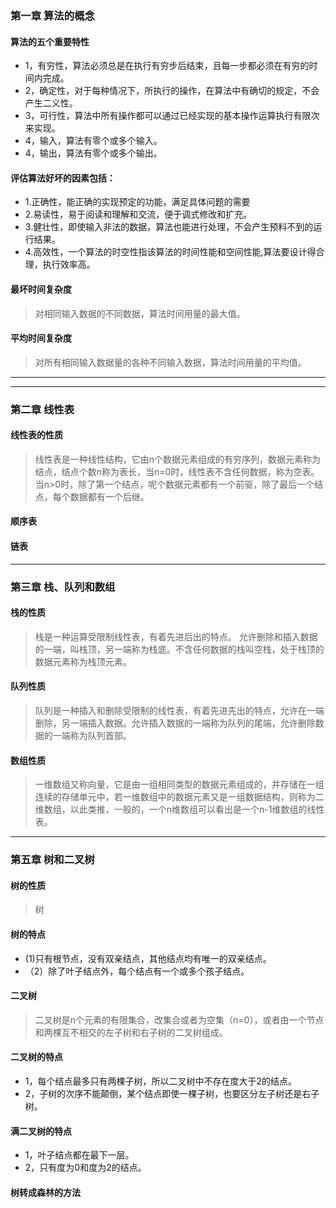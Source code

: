 <!--
 * @Author: zhangkangbin
 * @Date: 2022-11-06 11:41:46
 * @LastEditors: zhangkangbin
 * @LastEditTime: 2022-11-11 15:20:58
 * @FilePath: \C_Study\2outline\concept.md
 * @Description: 
-->
### 第一章 算法的概念
#### 算法的五个重要特性
- 1，有穷性，算法必须总是在执行有穷步后结束，且每一步都必须在有穷的时间内完成。
- 2，确定性，对于每种情况下，所执行的操作，在算法中有确切的规定，不会产生二义性。
- 3，可行性，算法中所有操作都可以通过已经实现的基本操作运算执行有限次来实现。
- 4，输入，算法有零个或多个输入。
- 4，输出，算法有零个或多个输出。

#### 评估算法好坏的因素包括：

- 1.正确性，能正确的实现预定的功能，满足具体问题的需要
- 2.易读性，易于阅读和理解和交流，便于调式修改和扩充。
- 3.健壮性，即使输入非法的数据，算法也能进行处理，不会产生预料不到的运行结果。
- 4.高效性，一个算法的时空性指该算法的时间性能和空间性能,算法要设计得合理，执行效率高。

#### 最坏时间复杂度
>对相同输入数据的不同数据，算法时间用量的最大值。

#### 平均时间复杂度
> 对所有相同输入数据量的各种不同输入数据，算法时间用量的平均值。



--------------------------------------------------------------------------
--------------------------------------------------------------------------



### 第二章 线性表

#### 线性表的性质
>线性表是一种线性结构，它由n个数据元素组成的有穷序列，数据元素称为结点，结点个数n称为表长，当n=0时，线性表不含任何数据，称为空表。当n>0时，除了第一个结点，呢个数据元素都有一个前驱，除了最后一个结点，每个数据都有一个后继。


#### 顺序表


#### 链表



--------------------------------------------------------------------------


### 第三章 栈、队列和数组

#### 栈的性质
>栈是一种运算受限制线性表，有着先进后出的特点。
允许删除和插入数据的一端，叫栈顶，另一端称为栈底。不含任何数据的栈叫空栈，处于栈顶的数据元素称为栈顶元素。

#### 队列性质

>队列是一种插入和删除受限制的线性表，有着先进先出的特点，允许在一端删除，另一端插入数据。允许插入数据的一端称为队列的尾端，允许删除数据的一端称为队列首部。


#### 数组性质

>一维数组又称向量，它是由一组相同类型的数据元素组成的，并存储在一组连续的存储单元中，若一维数组中的数据元素又是一组数据结构，则称为二维数组，以此类推，一般的，一个n维数组可以看出是一个n-1维数组的线性表。





--------------------------------------------------------------------------



### 第五章 树和二叉树

#### 树的性质
>树

#### 树的特点
-  (1)只有根节点，没有双亲结点，其他结点均有唯一的双亲结点。
- （2）除了叶子结点外，每个结点有一个或多个孩子结点。


#### 二叉树
>二叉树是n个元素的有限集合，改集合或者为空集（n=0），或者由一个节点和两棵互不相交的左子树和右子树的二叉树组成。

#### 二叉树的特点
- 1，每个结点最多只有两棵子树，所以二叉树中不存在度大于2的结点。
- 2，子树的次序不能颠倒，某个结点即使一棵子树，也要区分左子树还是右子树。


#### 满二叉树的特点
- 1，叶子结点都在最下一层。
- 2，只有度为0和度为2的结点。


#### 树转成森林的方法


